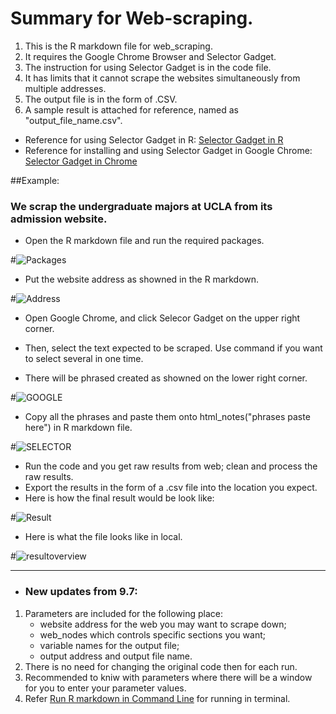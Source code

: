 
# Summary for Web-scraping.

1. This is the R markdown file for web_scraping.
2. It requires the Google Chrome Browser and Selector Gadget.
3. The instruction for using Selector Gadget is in the code file.
4. It has limits that it cannot scrape the websites simultaneously from multiple addresses. 
5. The output file is in the form of .CSV.
6. A sample result is attached for reference, named as "output_file_name.csv".


- Reference for using Selector Gadget in R: [Selector Gadget in R](https://cran.r-project.org/web/packages/rvest/vignettes/selectorgadget.html)
- Reference for installing and using Selector Gadget in Google Chrome: [Selector Gadget in Chrome](https://selectorgadget.com)

##Example:
### We scrap the undergraduate majors at UCLA from its admission website. 

- Open the R markdown file and run the required packages.

#![Packages](http://imgsrc.baidu.com/forum/w%3D580/sign=3e9cae27399b033b2c88fcd225cf3620/4e5a8058d109b3de7634574bc1bf6c81800a4c1a.jpg) 



- Put the website address as showned in the R markdown.

#![Address](http://imgsrc.baidu.com/forum/w%3D580/sign=f182d3e8bffb43161a1f7a7210a54642/57d6c7628535e5dd2bfe16fc7bc6a7efcf1b62d3.jpg) 

- Open Google Chrome, and click Selecor Gadget on the upper right corner. 



- Then, select the text expected to be scraped. Use command if you want to select several in one time.
- There will be phrased created as showned on the lower right corner.

#![GOOGLE](http://imgsrc.baidu.com/forum/w%3D580/sign=f015bfc8bbfd5266a72b3c1c9b199799/9207712762d0f703e05126ff05fa513d2797c5c2.jpg) 
- Copy all the phrases and paste them onto html_notes("phrases paste here") in R markdown file.

#![SELECTOR](http://imgsrc.baidu.com/forum/w%3D580/sign=c015d72e2b9759ee4a5060c382fa434e/2ec53d2eb9389b50872d53718835e5dde6116ed3.jpg) 
- Run the code and you get raw results from web; clean and process the raw results.
- Export the results in the form of a .csv file into the location you expect.
- Here is how the final result would be look like: 

#![Result](http://imgsrc.baidu.com/forum/w%3D580/sign=7c14c50560224f4a5799731b39f69044/9d21f7dde71190efb82921fcc31b9d16fcfa60d3.jpg) 
- Here is what the file looks like in local.

#![resultoverview](http://imgsrc.baidu.com/forum/w%3D580/sign=210407d834dbb6fd255be52e3925aba6/b1f89813632762d087dd179cadec08fa503dc6c2.jpg) 

--------------------
 - ### New updates from 9.7:
 
1. Parameters are included for the following place:
      - website address for the web you may want to scrape down;
      - web_nodes which controls specific sections you want;
      - variable names for the output file;
      - output address and output file name.
2. There is no need for changing the original code then for each run. 
3. Recommended to kniw with parameters where there will be a window for you to enter your parameter values. 
4. Refer [Run R markdown in Command Line](https://github.com/USA-UES/R-scripts/blob/master/Mapping/ReadME.md) for running in terminal.


